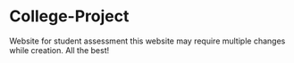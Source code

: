 # College-Project
Website for student assessment
this website may require multiple changes while creation.
All the best!
